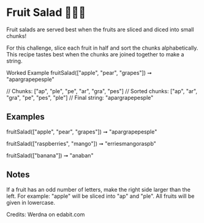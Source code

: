 # Fruit Salad 🍇🍓🍎

Fruit salads are served best when the fruits are sliced and diced into small chunks!

For this challenge, slice each fruit in half and sort the chunks alphabetically. This recipe tastes best when the chunks are joined together to make a string.

Worked Example
fruitSalad(["apple", "pear", "grapes"]) ➞ "apargrapepesple"

// Chunks: ["ap", "ple", "pe", "ar", "gra", "pes"]
// Sorted chunks: ["ap", "ar", "gra", "pe", "pes", "ple"]
// Final string: "apargrapepesple"

## Examples

fruitSalad(["apple", "pear", "grapes"]) ➞ "apargrapepesple"

fruitSalad(["raspberries", "mango"]) ➞ "erriesmangoraspb"

fruitSalad(["banana"]) ➞ "anaban"

## Notes

If a fruit has an odd number of letters, make the right side larger than the left.
For example: "apple" will be sliced into "ap" and "ple".
All fruits will be given in lowercase.

Credits: Werdna on edabit.com
